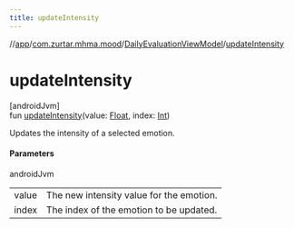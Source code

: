 ```yaml
---
title: updateIntensity
---
```

//[app](../../../index.html)/[com.zurtar.mhma.mood](../index.html)/[DailyEvaluationViewModel](index.html)/[updateIntensity](update-intensity.html)



# updateIntensity



[androidJvm]\
fun [updateIntensity](update-intensity.html)(value: [Float](https://kotlinlang.org/api/core/kotlin-stdlib/kotlin/-float/index.html), index: [Int](https://kotlinlang.org/api/core/kotlin-stdlib/kotlin/-int/index.html))



Updates the intensity of a selected emotion.



#### Parameters


androidJvm

| | |
|---|---|
| value | The new intensity value for the emotion. |
| index | The index of the emotion to be updated. |



